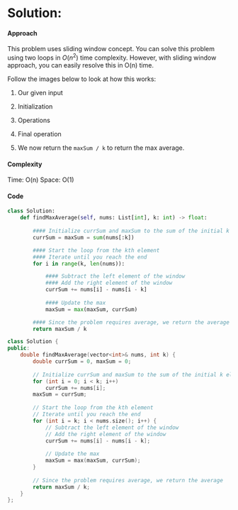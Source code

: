 # Solution:
#### Approach

This problem uses sliding window concept.
You can solve this problem using two loops in $O(n^2)$ time complexity. However, with sliding window approach, you can easily resolve this in O(n) time.


Follow the images below to look at how this works:
1. Our given input

2. Initialization


3. Operations


3. Final operation

4. We now return the `maxSum / k` to return the max average.

#### Complexity
 Time: O(n)
Space: O(1)

#### Code
``` Python
class Solution:
    def findMaxAverage(self, nums: List[int], k: int) -> float:
        
        #### Initialize currSum and maxSum to the sum of the initial k elements
        currSum = maxSum = sum(nums[:k])

        #### Start the loop from the kth element 
        #### Iterate until you reach the end
        for i in range(k, len(nums)):

            #### Subtract the left element of the window
            #### Add the right element of the window
            currSum += nums[i] - nums[i - k]
            
            #### Update the max
            maxSum = max(maxSum, currSum)

        #### Since the problem requires average, we return the average
        return maxSum / k

```
``` cpp
class Solution {
public:
    double findMaxAverage(vector<int>& nums, int k) {
        double currSum = 0, maxSum = 0;
        
        // Initialize currSum and maxSum to the sum of the initial k elements
        for (int i = 0; i < k; i++)
            currSum += nums[i];
        maxSum = currSum;
        
        // Start the loop from the kth element 
        // Iterate until you reach the end
        for (int i = k; i < nums.size(); i++) {
            // Subtract the left element of the window
            // Add the right element of the window
            currSum += nums[i] - nums[i - k];
            
            // Update the max
            maxSum = max(maxSum, currSum);
        }
        
        // Since the problem requires average, we return the average
        return maxSum / k;
    }
};

```
